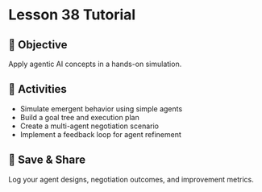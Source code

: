 # Lesson 38 Tutorial

## 🎯 Objective

Apply agentic AI concepts in a hands-on simulation.

## 🧩 Activities

- Simulate emergent behavior using simple agents
- Build a goal tree and execution plan
- Create a multi-agent negotiation scenario
- Implement a feedback loop for agent refinement

## 💾 Save & Share

Log your agent designs, negotiation outcomes, and improvement metrics.
